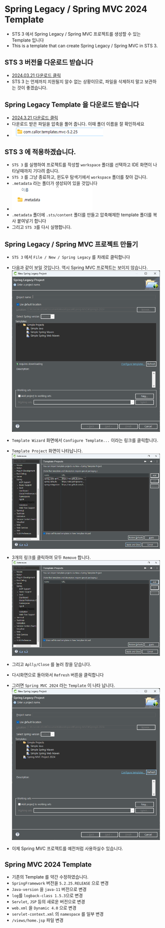 # Spring Legacy / Spring MVC 2024 Template

- STS 3 에서 Spring Legacy / Spring MVC 프로젝트를 생성할 수 있는 Template 입니다
- This is a template that can create Spring Legacy / Spring MVC in STS 3.

## STS 3 버전을 다운로드 받습니다

- [2024.03.21 다운로드 클릭](https://download.springsource.com/release/STS/3.9.18.RELEASE/dist/e4.21/spring-tool-suite-3.9.18.RELEASE-e4.21.0-win32-x86_64.zip)
- STS 3 는 언제까지 지원될지 알수 없는 상황이므로, 파일을 삭제하지 말고 보관하는 것이 좋겠습니다.

## Spring Legacy Template 을 다운로드 받습니다

- [2024.3.21 다운로드 클릭](https://github.com/callor/Callor-SpringMVC-Template-2024/releases/download/SpringLegacy/com.callor.templates.mvc-5.2.25.zip)
- 다운로드 받은 파일을 압축을 풀어 줍니다. 이때 폴더 이름을 잘 확인하세요
- ![alt text](images/image.png)

## STS 3 에 적용하겠습니다.

- `STS 3` 를 실행하여 프로젝트를 작성할 `workspace` 폴더를 선택하고 IDE 화면이 나타날때까지 기다려 줍니다.
- `STS 3` 를 그냥 종료하고, 윈도우 탐색기에서 `workspace` 폴더를 찾아 갑니다.
- `.metadata` 라는 폴더가 생성되어 있을 것입니다
- ![alt text](images/image-1.png)
- `.metadata` 폴더에 `.sts/content` 폴더를 만들고 압축해제한 template 폴더를 복사 붙여넣기 합니다
- 그리고 `STS 3`를 다시 실행합니다.

## Spring Legacy / Spring MVC 프로젝트 만들기

- `STS 3` 에서 `File / New / Spring Legacy` 를 차례로 클릭합니다
- 다음과 같이 보일 것입니다. 역시 Spring MVC 프로젝트는 보이지 않습니다.
  ![alt text](images/image-2.png)

- `Template Wizard` 화면에서 `Configure Template...` 이라는 링크를 클릭합니다.
- `Template Project` 화면이 나타납니다.
  ![alt text](images/image-3.png)
- 3개의 링크를 클릭하여 모두 `Remove` 합니다.
  ![alt text](images/image-4.png)
- 그리고 `Aplly/Close` 를 눌러 창을 닫습니다.
- 다시화면으로 돌아와서 `Refresh` 버튼을 클릭합니다
- 그러면 `Spring MVC 2024` 라는 `Template` 이 나타 납니다.
  ![alt text](images/image-5.png)

- 이제 Spring MVC 프로젝트를 예전처럼 사용하실수 있습니다.

## Spring MVC 2024 Template

- 기존의 Template 를 약간 수정하였습니다.
- `SpringFramework` 버전을 `5.2.25.RELEASE` 으로 변경
- `Java-version` 을 `java-11` 버전으로 변경
- `log`를 `logback-class 1.5.3`으로 변경
- `Servlet`, `JSP` 등의 새로운 버전으로 변경
- `web.xml` 을 `Dynamic 4.0` 으로 변경
- `servlet-context.xml` 의 `namespace` 를 일부 변경
- `/views/home.jsp` 파일 변경
